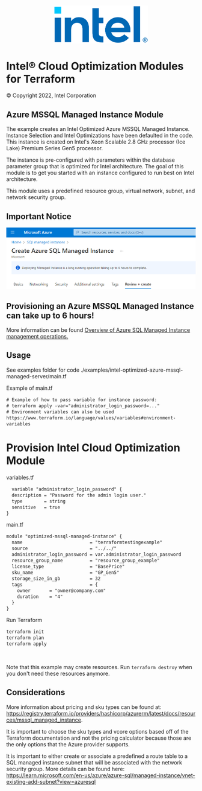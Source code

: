 <p align="center">
  <img src="./images/logo-classicblue-800px.png" alt="Intel Logo" width="250"/>
</p>

# Intel® Cloud Optimization Modules for Terraform

© Copyright 2022, Intel Corporation

## Azure MSSQL Managed Instance Module
The example creates an Intel Optimized Azure MSSQL Managed Instance. Instance Selection and Intel Optimizations have been defaulted in the code. This instance is created on Intel's Xeon Scalable 2.8 GHz processor (Ice Lake) Premium Series Gen5 processor. 

The instance is pre-configured with parameters within the database parameter group that is optimized for Intel architecture. The goal of this module is to get you started with an instance configured to run best on Intel architecture.

This module uses a predefined resource group, virtual network, subnet, and network security group. 

## Important Notice
<img src="./images\important_notice_mssql_managed_instance.png?raw=true" alt="Important Notice" width="600"/>

## **Provisioning an Azure MSSQL Managed Instance can take up to 6 hours!**
More information can be found [Overview of Azure SQL Managed Instance management operations.](https://learn.microsoft.com/en-us/azure/azure-sql/managed-instance/management-operations-overview?view=azuresql)

## Usage
See examples folder for code ./examples/intel-optimized-azure-mssql-managed-server/main.tf

Example of main.tf

```hcl
# Example of how to pass variable for instance password:
# terraform apply -var="administrator_login_password=..."
# Environment variables can also be used https://www.terraform.io/language/values/variables#environment-variables
```

# Provision Intel Cloud Optimization Module

variables.tf
```hcl
  variable "administrator_login_password" {
  description = "Password for the admin login user."
  type        = string
  sensitive   = true
}

```

main.tf
```hcl
module "optimized-mssql-managed-instance" {
  name                         = "terraformtestingexample"
  source                       = "../../"
  administrator_login_password = var.administrator_login_password
  resource_group_name          = "resource_group_example"
  license_type                 = "BasePrice"
  sku_name                     = "GP_Gen5"
  storage_size_in_gb           = 32
  tags                         = {
    owner       = "owner@company.com"
    duration    = "4"
  }
}
```

Run Terraform

```hcl
terraform init  
terraform plan
terraform apply



```

Note that this example may create resources. Run `terraform destroy` when you don't need these resources anymore.

## Considerations  

More information about pricing and sku types can be found at: https://registry.terraform.io/providers/hashicorp/azurerm/latest/docs/resources/mssql_managed_instance.

It is important to choose the sku types and vcore options based off of the Terraform documentation and not the pricing calculator because those are the only options that the Azure provider supports.


It is important to either create or associate a predefined a route table to a SQL managed instance subnet that will be associated with the network security group. More details can be found here: https://learn.microsoft.com/en-us/azure/azure-sql/managed-instance/vnet-existing-add-subnet?view=azuresql





